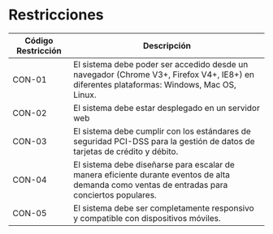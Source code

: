 # Restricciones

| Código Restricción | Descripción                                                                                                                     |
|--------------------|---------------------------------------------------------------------------------------------------------------------------------|
| CON-01              | El sistema debe poder ser accedido desde un navegador (Chrome V3+, Firefox V4+, IE8+) en diferentes plataformas: Windows, Mac OS, Linux. |
| CON-02              | El sistema debe estar desplegado en un servidor web   |
| CON-03              | El sistema debe cumplir con los estándares de seguridad PCI-DSS para la gestión de datos de tarjetas de crédito y débito.        |
| CON-04              | El sistema debe diseñarse para escalar de manera eficiente durante eventos de alta demanda como ventas de entradas para conciertos populares. |
| CON-05              | El sistema debe ser completamente responsivo y compatible con dispositivos móviles.                                              |
